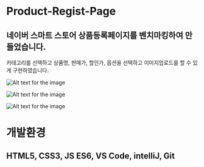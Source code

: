 # Product-Regist-Page

## 네이버 스마트 스토어 상품등록페이지를 벤치마킹하여 만들었습니다. 
카테고리를 선택하고 상품명, 판매가, 할인가, 옵션을 선택하고 이미지업로드를 할 수 있게 구현하였습니다.

![Alt text for the image](/Users/sanghoon/study/product/product1.png)

![Alt text for the image](/Users/sanghoon/study/product/product2.png)

![Alt text for the image](/Users/sanghoon/study/product/product3.png)

# 개발환경
## HTML5, CSS3, JS ES6, VS Code, intelliJ, Git